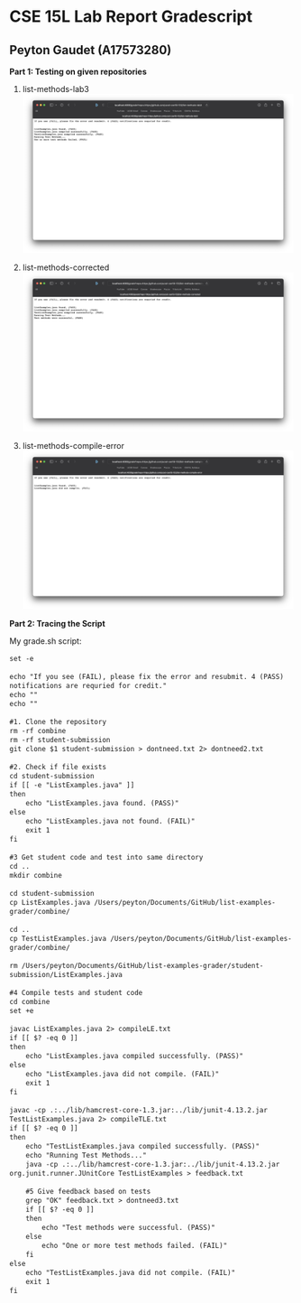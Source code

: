 # CSE 15L Lab Report Gradescript
## Peyton Gaudet (A17573280)

**Part 1: Testing on given repositories**

1. list-methods-lab3
![Image](LRgs1.1.png)

2. list-methods-corrected
![Image](LRgs1.2.png)


3. list-methods-compile-error
![Image](LRgs1.3.png)

**Part 2: Tracing the Script**

My grade.sh script:
```
set -e

echo "If you see (FAIL), please fix the error and resubmit. 4 (PASS) notifications are requried for credit."
echo ""
echo ""

#1. Clone the repository
rm -rf combine
rm -rf student-submission
git clone $1 student-submission > dontneed.txt 2> dontneed2.txt

#2. Check if file exists
cd student-submission
if [[ -e "ListExamples.java" ]]
then
    echo "ListExamples.java found. (PASS)"
else 
    echo "ListExamples.java not found. (FAIL)"
    exit 1
fi

#3 Get student code and test into same directory
cd ..
mkdir combine

cd student-submission
cp ListExamples.java /Users/peyton/Documents/GitHub/list-examples-grader/combine/

cd ..
cp TestListExamples.java /Users/peyton/Documents/GitHub/list-examples-grader/combine/

rm /Users/peyton/Documents/GitHub/list-examples-grader/student-submission/ListExamples.java

#4 Compile tests and student code
cd combine
set +e

javac ListExamples.java 2> compileLE.txt
if [[ $? -eq 0 ]]
then
    echo "ListExamples.java compiled successfully. (PASS)"
else
    echo "ListExamples.java did not compile. (FAIL)"
    exit 1
fi

javac -cp .:../lib/hamcrest-core-1.3.jar:../lib/junit-4.13.2.jar TestListExamples.java 2> compileTLE.txt
if [[ $? -eq 0 ]]
then
    echo "TestListExamples.java compiled successfully. (PASS)"
    echo "Running Test Methods..."
    java -cp .:../lib/hamcrest-core-1.3.jar:../lib/junit-4.13.2.jar org.junit.runner.JUnitCore TestListExamples > feedback.txt    
    
    #5 Give feedback based on tests
    grep "OK" feedback.txt > dontneed3.txt
    if [[ $? -eq 0 ]]
    then
        echo "Test methods were successful. (PASS)"
    else
        echo "One or more test methods failed. (FAIL)"
    fi
else
    echo "TestListExamples.java did not compile. (FAIL)"
    exit 1
fi
```
